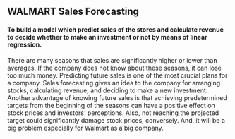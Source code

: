 ## WALMART Sales Forecasting
#### To build a model which predict sales of the stores and calculate revenue to decide whether to make an investment or not by means of linear regression.



There are many seasons that sales are significantly higher or lower than averages. If the company does not know about these seasons, it can lose too much money. Predicting future sales is one of the most crucial plans for a company. Sales forecasting gives an idea to the company for arranging stocks, calculating revenue, and deciding to make a new investment. Another advantage of knowing future sales is that achieving predetermined targets from the beginning of the seasons can have a positive effect on stock prices and investors' perceptions. Also, not reaching the projected target could significantly damage stock prices, conversely. And, it will be a big problem especially for Walmart as a big company.
